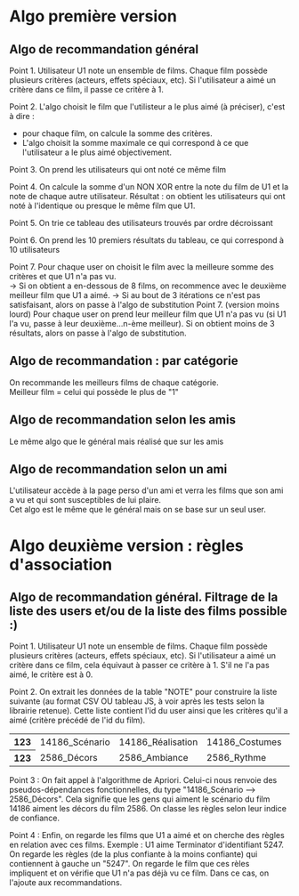 # Algo première version

## Algo de recommandation général

Point 1.  Utilisateur U1 note un ensemble de films. Chaque film possède plusieurs critères (acteurs, effets spéciaux, etc). Si l'utilisateur a aimé un critère dans ce film, il passe ce critère à 1. 

Point 2.  L'algo choisit le film que l'utilisteur a le plus aimé (à préciser), c'est à dire : 
- pour chaque film, on calcule la somme des critères.
- L'algo choisit la somme maximale ce qui correspond à ce que l'utilisateur a le plus aimé objectivement. 

Point 3.  On prend les utilisateurs qui ont noté ce même film  

Point 4.  On calcule la somme d'un NON XOR entre la note du film de U1 et la note de chaque autre utilisateur.
Résultat : on obtient les utilisateurs qui ont noté à l'identique ou presque le même film que U1.

Point 5.  On trie ce tableau des utilisateurs trouvés par ordre décroissant  

Point 6.  On prend les 10 premiers résultats du tableau, ce qui correspond à 10 utilisateurs  

Point 7.  Pour chaque user on choisit le film avec la meilleure somme des critères et que U1 n'a pas vu.  
    -> Si on obtient a en-dessous de 8 films, on recommence avec le deuxième meilleur film que U1 a aimé.
-> Si au bout de 3 itérations ce n'est pas satisfaisant, alors on passe à l'algo de substitution
Point 7. (version moins lourd)
Pour chaque user on prend leur meilleur film que U1 n'a pas vu (si U1 l'a vu, passe à leur deuxième...n-ème meilleur).
  Si on obtient moins de 3 résultats, alors on passe à l'algo de substitution.

## Algo de recommandation : par catégorie

On recommande les meilleurs films de chaque catégorie.  
Meilleur film = celui qui possède le plus de "1"

## Algo de recommandation selon les amis 
Le même algo que le général mais réalisé que sur les amis

## Algo de recommandation selon un ami
L'utilisateur accède à la page perso d'un ami et verra les films que son ami a vu et qui sont susceptibles de lui plaire.  
Cet algo est le même que le général mais on se base sur un seul user.

# Algo deuxième version : règles d'association

## Algo de recommandation général. Filtrage de la liste des users et/ou de la liste des films possible :)

Point 1.  Utilisateur U1 note un ensemble de films. Chaque film possède plusieurs critères (acteurs, effets spéciaux, etc). Si l'utilisateur a aimé un critère dans ce film, cela équivaut à passer ce critère à 1. S'il ne l'a pas aimé, le critère est à 0. 

Point 2.  On extrait les données de la table "NOTE" pour construire la liste suivante (au format CSV OU tableau JS, à voir après les tests selon la librairie retenue). Cette liste contient l'id du user ainsi que les critères qu'il a aimé (critère précédé de l'id du film).
<table>
    <tr>
        <th>123</th>
        <td>14186_Scénario</td>
        <td>14186_Réalisation</td>
        <td>14186_Costumes</td>
        <td>14186_Narration</td>   
    </tr>
    <tr>
        <th>123</th>
        <td>2586_Décors</td>
        <td>2586_Ambiance</td>
        <td>2586_Rythme</td>   
    </tr>
</table>

Point 3 : On fait appel à l'algorithme de Apriori. Celui-ci nous renvoie des pseudos-dépendances fonctionnelles, du type "14186_Scénario --> 2586_Décors". Cela signifie que les gens qui aiment le scénario du film 14186 aiment les décors du film 2586. On classe les règles selon leur indice de confiance.

Point 4 : Enfin, on regarde les films que U1 a aimé et on cherche des règles en relation avec ces films. 
Exemple : U1 aime Terminator d'identifiant 5247. On regarde les règles (de la plus confiante à la moins confiante) qui contiennent à gauche un "5247". On regarde le film que ces rèles impliquent et on vérifie que U1 n'a pas déjà vu ce film. Dans ce cas, on l'ajoute aux recommandations.


